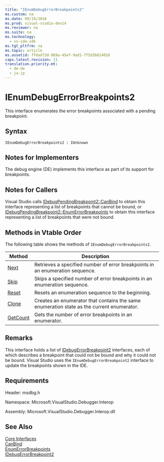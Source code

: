 ```yaml
---
title: "IEnumDebugErrorBreakpoints2"
ms.custom: na
ms.date: 09/19/2016
ms.prod: visual-studio-dev14
ms.reviewer: na
ms.suite: na
ms.technology: 
  - vs-ide-sdk
ms.tgt_pltfrm: na
ms.topic: article
ms.assetid: ffdad73d-969a-45ef-9ad1-7f5d3b814018
caps.latest.revision: 11
translation.priority.mt: 
  - de-de
  - ja-jp
---
```

# IEnumDebugErrorBreakpoints2
This interface enumerates the error breakpoints associated with a pending breakpoint.  
  
## Syntax  
  
```  
IEnumDebugErrorBreakpoints2 : IUnknown  
```  
  
## Notes for Implementers  
 The debug engine (DE) implements this interface as part of its support for breakpoints.  
  
## Notes for Callers  
 Visual Studio calls [IDebugPendingBreakpoint2::CanBind](../vs140/IDebugPendingBreakpoint2--CanBind.md) to obtain this interface representing a list of breakpoints that cannot be bound, or [IDebugPendingBreakpoint2::EnumErrorBreakpoints](../vs140/IDebugPendingBreakpoint2--EnumErrorBreakpoints.md) to obtain this interface representing a list of breakpoints that were not bound.  
  
## Methods in Vtable Order  
 The following table shows the methods of `IEnumDebugErrorBreakpoints2`.  
  
|Method|Description|  
|------------|-----------------|  
|[Next](../vs140/IEnumDebugErrorBreakpoints2--Next.md)|Retrieves a specified number of error breakpoints in an enumeration sequence.|  
|[Skip](../vs140/IEnumDebugErrorBreakpoints2--Skip.md)|Skips a specified number of error breakpoints in an enumeration sequence.|  
|[Reset](../vs140/IEnumDebugErrorBreakpoints2--Reset.md)|Resets an enumeration sequence to the beginning.|  
|[Clone](../vs140/IEnumDebugErrorBreakpoints2--Clone.md)|Creates an enumerator that contains the same enumeration state as the current enumerator.|  
|[GetCount](../vs140/IEnumDebugErrorBreakpoints2--GetCount.md)|Gets the number of error breakpoints in an enumerator.|  
  
## Remarks  
 This interface holds a list of [IDebugErrorBreakpoint2](../vs140/IDebugErrorBreakpoint2.md) interfaces, each of which describes a breakpoint that could not be bound and why it could not be bound. Visual Studio uses the `IEnumDebugErrorBreakpoint2` interface to update the breakpoints shown in the IDE.  
  
## Requirements  
 Header: msdbg.h  
  
 Namespace: Microsoft.VisualStudio.Debugger.Interop  
  
 Assembly: Microsoft.VisualStudio.Debugger.Interop.dll  
  
## See Also  
 [Core Interfaces](../vs140/Core-Interfaces.md)   
 [CanBind](../vs140/IDebugPendingBreakpoint2--CanBind.md)   
 [EnumErrorBreakpoints](../vs140/IDebugPendingBreakpoint2--EnumErrorBreakpoints.md)   
 [IDebugErrorBreakpoint2](../vs140/IDebugErrorBreakpoint2.md)
